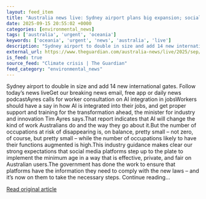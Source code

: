 ```yaml
---
layout: feed_item
title: "Australia news live: Sydney airport plans big expansion; social media giants given rules on how child ban must work"
date: 2025-09-15 20:55:02 +0000
categories: [environmental_news]
tags: ['australia', 'urgent', 'oceania']
keywords: ['oceania', 'urgent', 'news', 'australia', 'live']
description: "Sydney airport to double in size and add 14 new international gates"
external_url: https://www.theguardian.com/australia-news/live/2025/sep/16/australia-news-live-sydney-airport-social-media-ban-anthony-albanese-chris-bowen-climate-crisis-carbon-emissions-png-treaty-ntwnfb
is_feed: true
source_feed: "Climate crisis | The Guardian"
feed_category: "environmental_news"
---
```


Sydney airport to double in size and add 14 new international gates. Follow today’s news liveGet our breaking news email, free app or daily news podcastAyres calls for worker consultation on AI integration in jobsWorkers should have a say in how AI is integrated into their jobs, and get proper support and training for the transformation ahead, the minister for industry and innovation Tim Ayres says.That report indicates that AI will change the kind of work Australians do and the way they go about it.But the number of occupations at risk of disappearing is, on balance, pretty small – not zero, of course, but pretty small – while the number of occupations likely to have their functions augmented is high.This industry guidance makes clear our strong expectations that social media platforms step up to the plate to implement the minimum age in a way that is effective, private, and fair on Australian users.The government has done the work to ensure that platforms have the information they need to comply with the new laws – and it’s now on them to take the necessary steps. Continue reading...

[Read original article](https://www.theguardian.com/australia-news/live/2025/sep/16/australia-news-live-sydney-airport-social-media-ban-anthony-albanese-chris-bowen-climate-crisis-carbon-emissions-png-treaty-ntwnfb)

